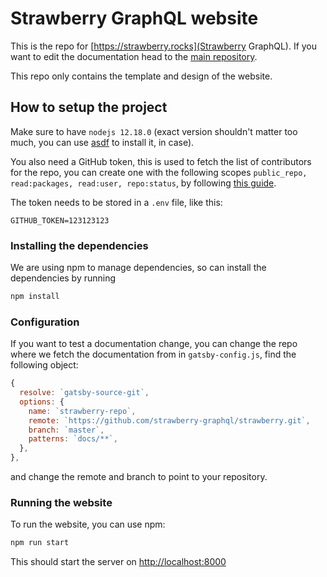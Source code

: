 # Strawberry GraphQL website

This is the repo for [https://strawberry.rocks](Strawberry GraphQL). If you want
to edit the documentation head to the
[main repository](https://github.com/strawberry-graphql/strawberry).

This repo only contains the template and design of the website.

## How to setup the project

Make sure to have `nodejs 12.18.0` (exact version shouldn't matter too much, you
can use [asdf](https://github.com/asdf-vm/asdf) to install it, in case).

You also need a GitHub token, this is used to fetch the list of contributors for
the repo, you can create one with the following scopes
`public_repo, read:packages, read:user, repo:status`, by following
[this guide](https://docs.github.com/en/github/authenticating-to-github/creating-a-personal-access-token).

The token needs to be stored in a `.env` file, like this:

```env
GITHUB_TOKEN=123123123
```

### Installing the dependencies

We are using npm to manage dependencies, so can install the dependencies by
running

```sh
npm install
```

### Configuration

If you want to test a documentation change, you can change the repo where we
fetch the documentation from in `gatsby-config.js`, find the following object:

```js
{
  resolve: `gatsby-source-git`,
  options: {
    name: `strawberry-repo`,
    remote: `https://github.com/strawberry-graphql/strawberry.git`,
    branch: `master`,
    patterns: `docs/**`,
  },
},
```

and change the remote and branch to point to your repository.

### Running the website

To run the website, you can use npm:

```sh
npm run start
```

This should start the server on [http://localhost:8000](http://localhost:8000)
